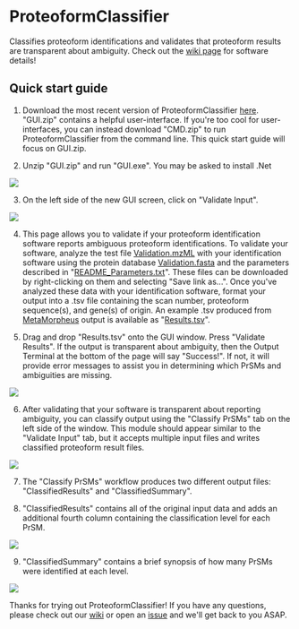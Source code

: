 # ProteoformClassifier
Classifies proteoform identifications and validates that proteoform results are transparent about ambiguity.
Check out the [wiki page](https://github.com/smith-chem-wisc/ProteoformClassifier/wiki) for software details!


## Quick start guide

1. Download the most recent version of ProteoformClassifier [here](https://github.com/smith-chem-wisc/ProteoformClassifier/releases).
"GUI.zip" contains a helpful user-interface. If you're too cool for user-interfaces, you can instead download "CMD.zip" to run ProteoformClassifier from the command line.
This quick start guide will focus on GUI.zip.

2. Unzip "GUI.zip" and run "GUI.exe". You may be asked to install .Net
<img src ="https://user-images.githubusercontent.com/16883585/118153916-6bf3fe80-b3e4-11eb-88e5-ff388cc1aee4.png">

3. On the left side of the new GUI screen, click on "Validate Input".
<img src ="https://user-images.githubusercontent.com/16883585/118154223-ca20e180-b3e4-11eb-8b01-715534420b3d.png">

4. This page allows you to validate if your proteoform identification software reports ambiguous proteoform identifications. To validate your software, analyze the test file  [Validation.mzML](https://raw.githubusercontent.com/smith-chem-wisc/ProteoformClassifier/main/Test/ValidationFiles/Validation.mzML) with your identification software using the protein database [Validation.fasta](https://raw.githubusercontent.com/smith-chem-wisc/ProteoformClassifier/main/Test/ValidationFiles/Validation.fasta) and the parameters described in "[README_Parameters.txt](https://raw.githubusercontent.com/smith-chem-wisc/ProteoformClassifier/main/Test/ValidationFiles/README_Parameters.txt)". These files can be downloaded by right-clicking on them and selecting "Save link as...". Once you've analyzed these data with your identification software, format your output into a .tsv file containing the scan number, proteoform sequence(s), and gene(s) of origin. An example .tsv produced from [MetaMorpheus](https://github.com/smith-chem-wisc/MetaMorpheus) output is available as "[Results.tsv](https://raw.githubusercontent.com/smith-chem-wisc/ProteoformClassifier/main/Test/ValidationFiles/Results.tsv)".

5. Drag and drop "Results.tsv" onto the GUI window. Press "Validate Results". If the output is transparent about ambiguity, then the Output Terminal at the bottom of the page will say "Success!". If not, it will provide error messages to assist you in determining which PrSMs and ambiguities are missing. 
<img src ="https://user-images.githubusercontent.com/16883585/118158024-44ebfb80-b3e9-11eb-9878-9755828f4533.png">

6. After validating that your software is transparent about reporting ambiguity, you can classify output using the "Classify PrSMs" tab on the left side of the window. This module should appear similar to the "Validate Input" tab, but it accepts multiple input files and writes classified proteoform result files.
<img src ="https://user-images.githubusercontent.com/16883585/118158419-be83e980-b3e9-11eb-9d35-419fbf410a48.png">

7. The "Classify PrSMs" workflow produces two different output files: "ClassifiedResults" and "ClassifiedSummary".

8. "ClassifiedResults" contains all of the original input data and adds an additional fourth column containing the classification level for each PrSM.
<img src ="https://user-images.githubusercontent.com/16883585/118159005-816c2700-b3ea-11eb-90a2-dbe30c2a0528.png">

9.  "ClassifiedSummary" contains a brief synopsis of how many PrSMs were identified at each level.
<img src ="https://user-images.githubusercontent.com/16883585/118159097-9c3e9b80-b3ea-11eb-8a1f-8a0eaab6956a.png">

Thanks for trying out ProteoformClassifier! If you have any questions, please check out our [wiki](https://github.com/smith-chem-wisc/ProteoformClassifier/wiki) or open an [issue](https://github.com/smith-chem-wisc/ProteoformClassifier/issues) and we'll get back to you ASAP.
